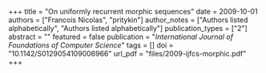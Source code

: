 +++
title = "On uniformly recurrent morphic sequences"
date = 2009-10-01
authors = ["Francois Nicolas", "pritykin"]
author_notes = ["Authors listed alphabetically", "Authors listed alphabetically"]
publication_types = ["2"]
abstract = ""
featured = false
publication = "*International Journal of Foundations of Computer Science*"
tags = []
doi = "10.1142/S0129054109006966"
url_pdf = "files/2009-ijfcs-morphic.pdf"
+++

